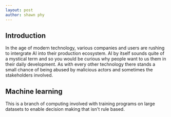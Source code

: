 ```yaml
---
layout: post
author: shawn phy
--- 
```


## Introduction
In the age of modern technology, various companies and users are rushing to intergrate AI into their production ecosystem. AI by itself sounds quite of a mystical term and so you would be curious why people want to us them in their daily development. As with every other technology there stands a small chance of being abused by malicious actors and sometimes the stakeholders involved. 

## Machine learning 
This is a branch of computing involved with training programs on large datasets to enable decision making that isn't rule based. 